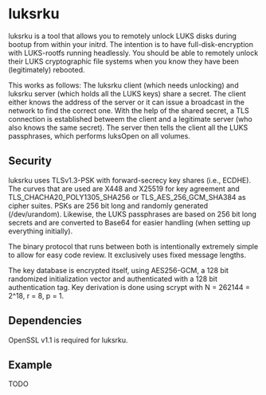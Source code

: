 # luksrku
luksrku is a tool that allows you to remotely unlock LUKS disks during bootup
from within your initrd.  The intention is to have full-disk-encryption with
LUKS-rootfs running headlessly. You should be able to remotely unlock their
LUKS cryptographic file systems when you know they have been (legitimately)
rebooted. 

This works as follows: The luksrku client (which needs unlocking) and luksrku
server (which holds all the LUKS keys) share a secret. The client either knows
the address of the server or it can issue a broadcast in the network to find
the correct one.  With the help of the shared secret, a TLS connection is
established betweem the client and a legitimate server (who also knows the same
secret). The server then tells the client all the LUKS passphrases, which
performs luksOpen on all volumes.

## Security
luksrku uses TLSv1.3-PSK with forward-secrecy key shares (i.e., ECDHE). The
curves that are used are X448 and X25519 for key agreement and
TLS_CHACHA20_POLY1305_SHA256 or TLS_AES_256_GCM_SHA384 as cipher suites. PSKs
are 256 bit long and randomly generated (/dev/urandom). Likewise, the LUKS
passphrases are based on 256 bit long secrets and are converted to Base64 for
easier handling (when setting up everything initially).

The binary protocol that runs between both is intentionally extremely simple to
allow for easy code review. It exclusively uses fixed message lengths.

The key database is encrypted itself, using AES256-GCM, a 128 bit randomized
initialization vector and authenticated with a 128 bit authentication tag. Key
derivation is done using scrypt with N = 262144 = 2^18, r = 8, p = 1.

## Dependencies
OpenSSL v1.1 is required for luksrku.

## Example
TODO
